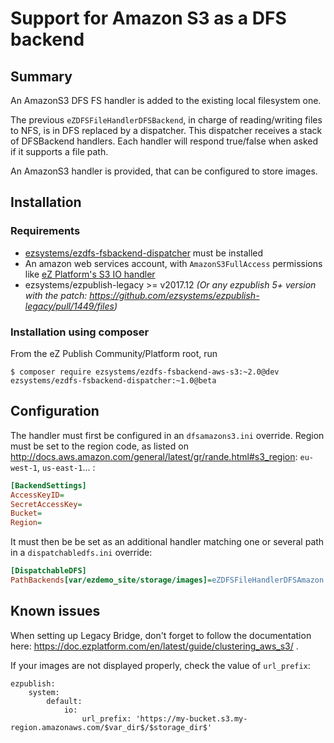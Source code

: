 # Support for Amazon S3 as a DFS backend

## Summary

An AmazonS3 DFS FS handler is added to the existing local filesystem one.

The previous `eZDFSFileHandlerDFSBackend`, in charge of reading/writing files to NFS, is in DFS replaced by a dispatcher.
This dispatcher receives a stack of DFSBackend handlers. Each handler will respond true/false when asked if it supports
a file path.

An AmazonS3 handler is provided, that can be configured to store images.

## Installation

### Requirements
- [ezsystems/ezdfs-fsbackend-dispatcher](https://github.com/ezcommunity/ezdfs-fsbackend-dispatcher) must be installed
- An amazon web services account, with `AmazonS3FullAccess` permissions like [eZ Platform's S3 IO handler](https://doc.ezplatform.com/en/latest/guide/clustering_aws_s3/#toc)
- ezsystems/ezpublish-legacy >= v2017.12 _(Or any ezpublish 5+ version with the patch: https://github.com/ezsystems/ezpublish-legacy/pull/1449/files)_

### Installation using composer
From the eZ Publish Community/Platform root, run
```
$ composer require ezsystems/ezdfs-fsbackend-aws-s3:~2.0@dev ezsystems/ezdfs-fsbackend-dispatcher:~1.0@beta
```

## Configuration

The handler must first be configured in an `dfsamazons3.ini` override. Region must be set to the region code, as listed on http://docs.aws.amazon.com/general/latest/gr/rande.html#s3_region: `eu-west-1`, `us-east-1`... :
```ini
[BackendSettings]
AccessKeyID=
SecretAccessKey=
Bucket=
Region=
```

It must then be be set as an additional handler matching one or several path in a `dispatchabledfs.ini` override:

```ini
[DispatchableDFS]
PathBackends[var/ezdemo_site/storage/images]=eZDFSFileHandlerDFSAmazon
```

## Known issues

When setting up Legacy Bridge, don't forget to follow the documentation here: https://doc.ezplatform.com/en/latest/guide/clustering_aws_s3/ . 

If your images are not displayed properly, check the value of `url_prefix`:

```
ezpublish:
    system:
        default:
            io:
                url_prefix: 'https://my-bucket.s3.my-region.amazonaws.com/$var_dir$/$storage_dir$'
```
